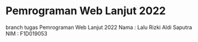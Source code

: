 # Pemrograman Web Lanjut 2022

branch tugas Pemrograman Web Lanjut 2022
Nama : Lalu Rizki Aldi Saputra
NIM  : F1D019053